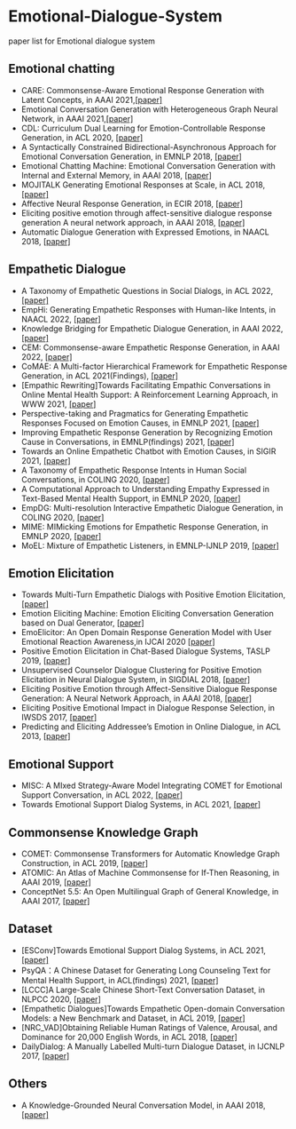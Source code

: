 # Emotional-Dialogue-System
paper list for Emotional dialogue system

## Emotional chatting

- CARE: Commonsense-Aware Emotional Response Generation with Latent Concepts, in AAAI 2021,[[paper]](https://arxiv.org/abs/2012.08377)
- Emotional Conversation Generation with Heterogeneous Graph Neural Network, in AAAI 2021,[[paper]](https://arxiv.org/abs/2012.04882)
- CDL: Curriculum Dual Learning for Emotion-Controllable Response Generation, in ACL 2020, [[paper]](https://arxiv.org/abs/2005.00329)
- A Syntactically Constrained Bidirectional-Asynchronous Approach for Emotional Conversation Generation, in EMNLP 2018, [[paper]](https://www.aclweb.org/anthology/D18-1071)
- Emotional Chatting Machine: Emotional Conversation Generation with Internal and External Memory, in AAAI 2018, [[paper]](https://arxiv.org/abs/1704.01074)
- MOJITALK Generating Emotional Responses at Scale, in ACL 2018, [[paper]](https://aclweb.org/anthology/P18-1104)
- Affective Neural Response Generation, in ECIR 2018, [[paper]](https://arxiv.org/abs/1709.03968)
- Eliciting positive emotion through affect-sensitive dialogue response generation A neural network approach, in AAAI 2018, [[paper]](https://ojs.aaai.org/index.php/AAAI/article/view/11955)
- Automatic Dialogue Generation with Expressed Emotions, in NAACL 2018, [[paper]](https://aclanthology.org/N18-2008/)

## Empathetic Dialogue

- A Taxonomy of Empathetic Questions in Social Dialogs, in ACL 2022, [[paper]](https://aclanthology.org/2022.acl-long.211/)
- EmpHi: Generating Empathetic Responses with Human-like Intents, in NAACL 2022, [[paper]](https://arxiv.org/abs/2204.12191v1)
- Knowledge Bridging for Empathetic Dialogue Generation, in AAAI 2022, [[paper]](https://arxiv.org/abs/2009.09708)
- CEM: Commonsense-aware Empathetic Response Generation, in AAAI 2022, [[paper]](https://arxiv.org/abs/2109.05739)
- CoMAE: A Multi-factor Hierarchical Framework for Empathetic Response Generation, in ACL 2021(Findings), [[paper]](https://arxiv.org/abs/2105.08316)
- [Empathic Rewriting]Towards Facilitating Empathic Conversations in Online Mental Health Support: A Reinforcement Learning Approach, in WWW 2021, [[paper]](https://arxiv.org/abs/2101.07714)
- Perspective-taking and Pragmatics for Generating Empathetic Responses Focused on Emotion Causes, in EMNLP 2021, [[paper]](https://aclanthology.org/2021.emnlp-main.170/)
- Improving Empathetic Response Generation by Recognizing Emotion Cause in Conversations, in EMNLP(findings) 2021, [[paper]](https://aclanthology.org/2021.findings-emnlp.70/)
- Towards an Online Empathetic Chatbot with Emotion Causes, in SIGIR 2021, [[paper]](https://arxiv.org/abs/2105.11903)
- A Taxonomy of Empathetic Response Intents in Human Social Conversations, in COLING 2020, [[paper]](https://arxiv.org/abs/2012.04080)
- A Computational Approach to Understanding Empathy Expressed in Text-Based Mental Health Support, in EMNLP 2020, [[paper]](https://arxiv.org/abs/2009.08441)
- EmpDG: Multi-resolution Interactive Empathetic Dialogue Generation, in COLING 2020, [[paper]](https://aclanthology.org/2020.coling-main.394/)
- MIME: MIMicking Emotions for Empathetic Response Generation, in EMNLP 2020, [[paper]](https://aclanthology.org/2020.emnlp-main.721/)
- MoEL: Mixture of Empathetic Listeners, in EMNLP-IJNLP 2019, [[paper]](https://aclanthology.org/D19-1012/)

## Emotion Elicitation

- Towards Multi-Turn Empathetic Dialogs with Positive Emotion Elicitation, [[paper]](https://arxiv.org/abs/2204.10509)
- Emotion Eliciting Machine: Emotion Eliciting Conversation Generation based on Dual Generator, [[paper]](https://arxiv.org/abs/2105.08251v1)
- EmoElicitor: An Open Domain Response Generation Model with User Emotional Reaction Awareness,in IJCAI 2020 [[paper]](https://www.ijcai.org/proceedings/2020/503)
- Positive Emotion Elicitation in Chat-Based Dialogue Systems, TASLP 2019, [[paper]](https://ieeexplore.ieee.org/document/8649596)
- Unsupervised Counselor Dialogue Clustering for Positive Emotion Elicitation in Neural Dialogue System, in SIGDIAL 2018, [[paper]](https://aclanthology.org/W18-5017/)
- Eliciting Positive Emotion through Affect-Sensitive Dialogue Response Generation: A Neural Network Approach, in AAAI 2018, [[paper]](https://ojs.aaai.org/index.php/AAAI/article/view/11955)
- Eliciting Positive Emotional Impact in Dialogue Response Selection, in IWSDS 2017, [[paper]](https://link.springer.com/chapter/10.1007/978-3-319-92108-2_15)
- Predicting and Eliciting Addressee’s Emotion in Online Dialogue, in ACL 2013, [[paper]](https://aclanthology.org/P13-1095/)

## Emotional Support

- MISC: A MIxed Strategy-Aware Model Integrating COMET for Emotional Support Conversation, in ACL 2022, [[paper]](https://arxiv.org/abs/2203.13560)
- Towards Emotional Support Dialog Systems, in ACL 2021, [[paper]](https://arxiv.org/abs/2106.01144)

## Commonsense Knowledge Graph

- COMET: Commonsense Transformers for Automatic Knowledge Graph Construction, in ACL 2019, [[paper]](https://arxiv.org/abs/1906.05317)
- ATOMIC: An Atlas of Machine Commonsense for If-Then Reasoning, in AAAI 2019, [[paper]](https://arxiv.org/abs/1811.00146)
- ConceptNet 5.5: An Open Multilingual Graph of General Knowledge, in AAAI 2017, [[paper]](https://arxiv.org/abs/1612.03975)

## Dataset

- [ESConv]Towards Emotional Support Dialog Systems, in ACL 2021, [[paper]](https://arxiv.org/abs/2106.01144)
- PsyQA：A Chinese Dataset for Generating Long Counseling Text for Mental Health Support, in ACL(findings) 2021, [[paper]](https://aclanthology.org/2021.findings-acl.130/)
- [LCCC]A Large-Scale Chinese Short-Text Conversation Dataset, in NLPCC 2020, [[paper]](https://arxiv.org/abs/2008.03946)
- [Empathetic Dialogues]Towards Empathetic Open-domain Conversation Models: a New Benchmark and Dataset, in ACL 2019, [[paper]](https://arxiv.org/abs/1811.00207)
- [NRC_VAD]Obtaining Reliable Human Ratings of Valence, Arousal, and Dominance for 20,000 English Words, in ACL 2018, [[paper]](https://aclweb.org/anthology/P18-1017)
- DailyDialog: A Manually Labelled Multi-turn Dialogue Dataset, in IJCNLP 2017, [[paper]](https://www.aclweb.org/anthology/I17-1099)


## Others

- A Knowledge-Grounded Neural Conversation Model, in AAAI 2018, [[paper]](https://www.aaai.org/ocs/index.php/AAAI/AAAI18/paper/view/16710/16057)





